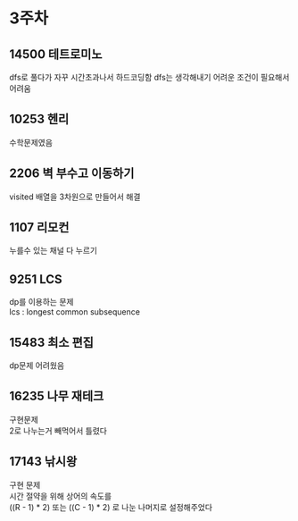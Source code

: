 # 3주차
## 14500 테트로미노
dfs로 풀다가 자꾸 시간초과나서 하드코딩함
dfs는 생각해내기 어려운 조건이 필요해서 어려움

## 10253 헨리
수학문제였음

## 2206 벽 부수고 이동하기
visited 배열을 3차원으로 만들어서 해결

## 1107 리모컨
누를수 있는 채널 다 누르기

## 9251 LCS
dp를 이용하는 문제
<br/>
lcs : longest common subsequence

## 15483 최소 편집
dp문제
어려웠음

## 16235 나무 재테크
구현문제
<br/>
2로 나누는거 빼먹어서 틀렸다

## 17143 낚시왕
구현 문제
<br/>
시간 절약을 위해 상어의 속도를
<br/>
((R - 1) * 2) 또는 ((C - 1) * 2) 로 나눈 나머지로 설정해주었다
